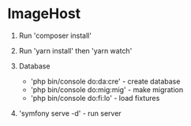 # ImageHost

1. Run 'composer install'
2. Run 'yarn install' then 'yarn watch'

3. Database
   - 'php bin/console do:da:cre' - create database
   - 'php bin/console do:mig:mig' - make migration
   - 'php bin/console do:fi:lo' - load fixtures

4. 'symfony serve -d' - run server
